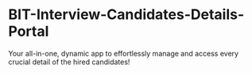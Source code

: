 # BIT-Interview-Candidates-Details-Portal
Your all-in-one, dynamic app to effortlessly manage and access every crucial detail of the hired candidates!
